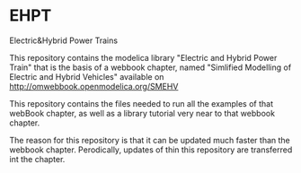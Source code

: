# EHPT
Electric&amp;Hybrid Power Trains

This repository contains the modelica library "Electric and Hybrid Power Train" that is the basis of a webbook chapter, named "Simlified Modelling of Electric and Hybrid Vehicles" available on 
http://omwebbook.openmodelica.org/SMEHV

This repository contains  the files needed to run all the examples of that webBook chapter, as well as a library tutorial very near to that webbook chapter.

The reason for this repository is that it can be updated much faster than the webbook chapter. 
Perodically, updates of thin this repository are transferred int the chapter.
